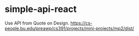# simple-api-react
Use API from Quote on Design.
https://cs-people.bu.edu/preawp/cs391/projects/mini-projects/mp2/dist/
